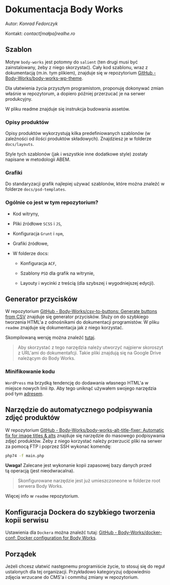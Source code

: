 # Dokumentacja Body Works

Autor: *Konrad Fedorczyk*

Kontakt: *contact[małpa]realhe.ro*

## Szablon

Motyw `body-works` jest potomny do `salient` (ten drugi musi być zainstalowany, żeby z niego skorzystać). Cały kod szablonu, wraz z dokumentacją (m.in. tym plikiem), znajduje się w repozytorium [GitHub - Body-Works/body-works-wp-theme](https://github.com/Body-Works/body-works-wp-theme).

Dla ułatwienia życia przyszłym programistom, proponuję dokonywać zmian właśnie w repozytorum, a dopiero później przerzucać je na serwer produkcyjny.

W pliku readme znajduje się instrukcja budowania assetów.

### Opisy produktów

Opisy produktów wykorzystują kilka predefiniowanych szablonów (w zależności od ilości produktów składowych). Znajdziesz je w folderze `docs/layouts`. 

Style tych szablonów (jak i wszystkie inne dodatkowe style) zostały napisane w metodologii ABEM.

### Grafiki

Do standaryzacji grafik najlepiej używać szablonów, które można znaleźć w folderze `docs/psd-templates`. 

### Ogólnie co jest w tym repozytorium?

- Kod witryny,

- Pliki źródłowe `SCSS` i `JS`,

- Konfiguracja `Grunt` i `npm`,

- Grafiki źródłowe,

- W folderze docs:
  
  - Konfiguracja `ACF`,
  
  - Szablony `PSD` dla grafik na witrynie,
  
  - Layouty i wycinki z treścią (dla szybszej i wygodniejszej edycji).



## Generator przycisków

W repozytorium [GitHub - Body-Works/csv-to-buttons: Generate buttons from CSV](https://github.com/Body-Works/csv-to-buttons) znajduje się generator przycisków. Służy on do szybkiego tworzenia HTML'a z odnośnikami do dokumentacji programistów. W pliku `readme` znajduje się dokumentacja jak z niego korzystać. 

Skompilowaną wersję można znaleźć [tutaj](https://body-works.pl/csv-to-buttons/).

> Aby skorzystać z tego narzędzia należy utworzyć najpierw skoroszyt z URL'ami do dokumentafcji. Takie pliki znajdują się na Google Drive należącym do Body Works. 

### Minifikowanie kodu

`WordPress` ma brzydką tendencję do dodawania własnego HTML'a w miejsce nowych linii itp. Aby tego uniknąć używałem swojego narzędzia pod tym [adresem](https://minifyhtml.realhe.ro/).

## Narzędzie do automatycznego podpisywania zdjęć produktów

W repozytorium [GitHub - Body-Works/body-works-alt-title-fixer: Automatic fix for image titles & alts](https://github.com/Body-Works/body-works-alt-title-fixer) znajduje się narzędzie do masowego podpisywania zdjęć produktów. Żeby z niego korzystać należy przerzucić pliki na serwer za pomocą FTP i poprzez SSH wykonać komendę:

```bash
php74 -f main.php
```

**Uwaga!** Zalecane jest wykonanie kopii zapasowej bazy danych przed tą operacją (jest nieodwracalna).

> Skonfigurowane narzędzie jest już umieszczoneone w folderze root serwera Body Works. 

Więcej info w `readme` repozytorium.

## Konfiguracja Dockera do szybkiego tworzenia kopii serwisu

Ustawienia dla `Dockera` można znaleźć tutaj: [GitHub - Body-Works/docker-conf: Docker configuration for Body Works](https://github.com/Body-Works/docker-conf). 

## Porządek

Jeżeli chcesz ułatwić następnemu programiście życie, to stosuj się do reguł ustalonych dla tej organizacji. Przykładowo kategoryzuj odpowiednio zdjęcia wrzucane do CMS'a i commituj zmiany w repozytorium. 
